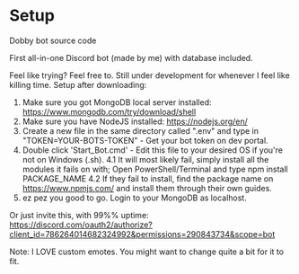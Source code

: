 # Setup
Dobby bot source code

First all-in-one Discord bot (made by me) with database included.

Feel like trying? Feel free to. Still under development for whenever I feel like killing time.
Setup after downloading:
1. Make sure you got MongoDB local server installed: https://www.mongodb.com/try/download/shell
2. Make sure you have NodeJS installed: https://nodejs.org/en/
3. Create a new file in the same directory called ".env" and type in "TOKEN=YOUR-BOTS-TOKEN" - Get your bot token on dev portal.
4. Double click 'Start_Bot.cmd' - Edit this file to your desired OS if you're not on Windows (.sh).
4.1 It will most likely fail, simply install all the modules it fails on with; Open PowerShell/Terminal and type npm install PACKAGE_NAME
4.2 If they fail to install, find the package name on https://www.npmjs.com/ and install them through their own guides.
5. ez pez you good to go. Login to your MongoDB as localhost.

Or just invite this, with 99%% uptime: https://discord.com/oauth2/authorize?client_id=786264014682324992&permissions=290843734&scope=bot

Note: I LOVE custom emotes. You might want to change quite a bit for it to fit.
